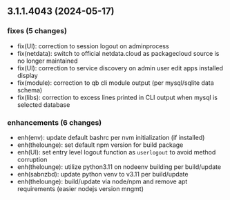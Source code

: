 ## 3.1.1.4043 (2024-05-17)

### fixes (5 changes)

- fix(UI): correction to session logout on adminprocess
- fix(netdata): switch to official netdata.cloud as packagecloud source is no longer maintained
- fix(UI): correction to service discovery on admin user edit apps installed display
- fix(module): correction to qb cli module output (per mysql/sqlite data schema)
- fix(libs): correction to excess lines printed in CLI output when mysql is selected database

### enhancements (6 changes)

- enh(env): update default bashrc per nvm initialization (if installed)
- enh(thelounge): set default npm version for build package
- enh(UI): set entry level logout function as `userlogout` to avoid method corruption
- enh(thelounge): utilize python3.11 on nodeenv building per build/update
- enh(sabnzbd): update python venv to v3.11 per build/update
- enh(thelounge): build/update via node/npm and remove apt requirements (easier nodejs version mngmt)
